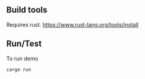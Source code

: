 ## Build tools
Requires rust.
https://www.rust-lang.org/tools/install

## Run/Test
To run demo
```
cargo run
```
